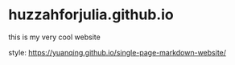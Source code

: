 # huzzahforjulia.github.io

this is my very cool website

style: https://yuanqing.github.io/single-page-markdown-website/
